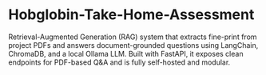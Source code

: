 # Hobglobin-Take-Home-Assessment
Retrieval-Augmented Generation (RAG) system that extracts fine-print from project PDFs and answers document-grounded questions using LangChain, ChromaDB, and a local Ollama LLM. Built with FastAPI, it exposes clean endpoints for PDF-based Q&amp;A and is fully self-hosted and modular.
